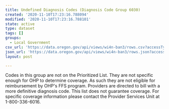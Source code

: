 ```yaml
---
title: Undefined Diagnosis Codes (Diagnosis Code Group 6030)
created: '2020-11-10T17:23:16.788094'
modified: '2020-11-10T17:23:16.788101'
state: active
type: dataset
tags: []
groups:
  - Local Government
csv_url: 'https://data.oregon.gov/api/views/wi4n-ban3/rows.csv?accessType=DOWNLOAD'
json_url: 'https://data.oregon.gov/api/views/wi4n-ban3/rows.json?accessType=DOWNLOAD'
layout: post

---
```

Codes in this group are not on the Prioritized List.  They are not specific enough for OHP to determine coverage.  As such they are not eligible for reimbursement by OHP's FFS program. Providers are directed to bill with a more definitive diagnosis code. This list does not guarantee coverage.  For specific coverage information please contact the Provider Services Unit at  1-800-336-6016.
